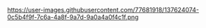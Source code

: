 https://user-images.githubusercontent.com/77681918/137624074-0c5b4f9f-7c6a-4a8f-9a7d-9a0a4a0f4c1f.png
